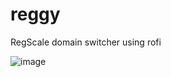 # reggy
RegScale domain switcher using rofi 


![image](https://github.com/bryaneaton/reggy/assets/6105340/61173e50-033f-40ac-9d0c-d5182342843d)
